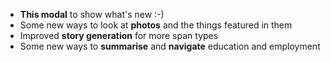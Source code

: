 - **This modal** to show what's new :-)
- Some new ways to look at **photos** and the things featured in them
- Improved **story generation** for more span types
- Some new ways to **summarise** and **navigate** education and employment

